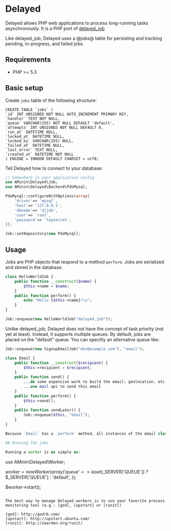 # Delayed

Delayed allows PHP web applications to process long-running tasks asynchronously. It is a PHP 
port of [delayed_job]

Like delayed_job, Delayed uses a @jobs@ table for persisting and tracking pending, in-progress, and failed jobs.

[delayed_job]: http://github.com/collectiveidea/delayed_job

## Requirements

* PHP >= 5.3

## Basic setup

Create `jobs` table of the following structure:

```
CREATE TABLE `jobs` (
`id` INT UNSIGNED NOT NULL AUTO_INCREMENT PRIMARY KEY,
`handler` TEXT NOT NULL,
`queue` VARCHAR(255) NOT NULL DEFAULT 'default',
`attempts` INT UNSIGNED NOT NULL DEFAULT 0,
`run_at` DATETIME NULL,
`locked_at` DATETIME NULL,
`locked_by` VARCHAR(255) NULL,
`failed_at` DATETIME NULL,
`last_error` TEXT NULL,
`created_at` DATETIME NOT NULL
) ENGINE = INNODB DEFAULT CHARSET = utf8;
```

Tell Delayed how to connect to your database:

```php
// Somewhere in your application config
use AMinin\Delayed\Job;
use AMinin\Delayed\Backend\PdoMysql;

PdoMysql::configureWithOptions(array(
    'driver'=> 'mysql',
    'host'=> '127.0.0.1',
    'dbname'=> 'djjob',
    'user'=> 'root',
    'password'=> 'topsecret',
));

Job::setRepository(new PdoMysql);
```

## Usage

Jobs are PHP objects that respond to a method `perform`. Jobs are serialized and stored in the database.

```php
class HelloWorldJob {
    public function __construct($name) {
        $this->name = $name;
    }
    public function perform() {
        echo "Hello {$this->name}!\n";
    }
}

Job::enqueue(new HelloWorldJob("delayed_job"));
```

Unlike delayed_job, Delayed does not have the concept of task priority (not yet at least). Instead, it supports multiple
queues. By default, jobs are placed on the "default" queue. You can specifiy an alternative queue like:

```php
Job::enqueue(new SignupEmailJob("dev@example.com"), "email");
```

```php
class Email {
    public function __construct($recipient) {
        $this->recipient = $recipient;
    }
    public function send() {
        ...do some expensive work to build the email: geolocation, etc..
        ...use mail api to send this email
    }
    public function perform() {
        $this->send();
    }
    public function sendLater() {
        Job::enqueue($this, "email");
    }
}

Because `Email` has a `perform` method, all instances of the email class are also jobs.

## Running the jobs

Running a worker is as simple as:

```
use AMinin\Delayed\Worker;

$worker = new Worker(array(
    'queue' => isset($_SERVER['QUEUE']) ? $_SERVER['QUEUE'] : 'default',
));

$worker->start();
```

The best way to manage Delayed workers is to use your favorite process monitoring tool (e.g.: [god], [upstart] or [runit])

[god]: http://godrb.com/
[upstart]: http://upstart.ubuntu.com/
[runit]: http://smarden.org/runit/
